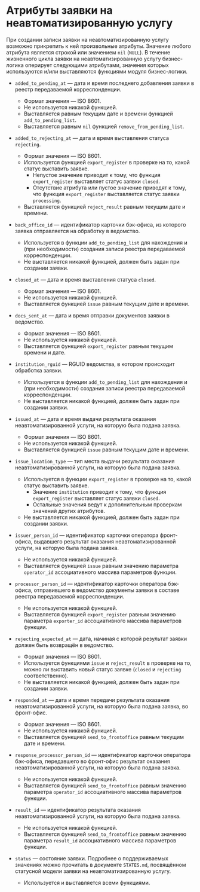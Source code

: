 # Атрибуты заявки на неавтоматизированную услугу

При создании записи заявки на неавтоматизированную услугу возможно прикрепить к
ней произвольные атрибуты. Значение любого атрибута является строкой или
значением `nil` (`NULL`). В течение жизненного цикла заявки на
неавтоматизированную услугу бизнес-логика оперирует следующими атрибутами,
значения которых используются и/или выставляются функциями модуля
бизнес-логики.

*   `added_to_pending_at` — дата и время последнего добавления заявки в реестр
    передаваемой корреспонденции.

    -   Формат значения — ISO 8601.
    -   Не используется никакой функцией.
    -   Выставляется равным текущим дате и времени функцией
        `add_to_pending_list`.
    -   Выставляется равным `nil` функцией `remove_from_pending_list`.

*   `added_to_rejecting_at` — дата и время выставления статуса `rejecting`.

    -   Формат значения — ISO 8601.
    -   Используется функцией `export_register` в проверке на то, какой статус
        выставить заявке.
        +   Непустое значение приводит к тому, что функция `export_register`
            выставляет статус заявки `closed`.
        +   Отсутствие атрибута или пустое значение приводят к тому, что
            функция `export_register` выставляется статус заявки `processing`.
    -   Выставляется функцией `reject_result` равным текущим дате и времени.

*   `back_office_id` — идентификатор карточки бэк-офиса, из которого заявка
    отправляется на обработку в ведомство.

    -   Используется в функции `add_to_pending_list` для нахождения и (при
        необходимости) создания записи реестра передаваемой корреспонденции.
    -   Не выставляется никакой функцией, должен быть задан при создании
        заявки.

*   `closed_at` — дата и время выставления статуса `closed`.

    -   Формат значения — ISO 8601.
    -   Не используется никакой функцией.
    -   Выставляется функцией `issue` равным текущим дате и времени.

*   `docs_sent_at` — дата и время отправки документов заявки в ведомство.

    -   Формат значения — ISO 8601.
    -   Не используется никакой функцией.
    -   Выставляется функцией `export_register` равным текущим времени и дате.

*   `institution_rguid` — RGUID ведомства, в котором происходит обработка
    заявки.

    -   Используется в функции `add_to_pending_list` для нахождения и (при
        необходимости) создания записи реестра передаваемой корреспонденции.
    -   Не выставляется никакой функцией, должен быть задан при создании
        заявки.

*   `issued_at` — дата и время выдачи результата оказания неавтоматизированной
    услуги, на которую была подана заявка.

    -   Формат значения — ISO 8601.
    -   Не используется никакой функцией.
    -   Выставляется функцией `issue` равным текущим дате и времени.

*   `issue_location_type` — тип места выдачи результата оказания
    неавтоматизированной услуги, на которую была подана заявка.

    -   Используется в функции `export_register` в проверке на то, какой статус
        выставить заявке.
        +   Значение `institution` приводит к тому, что функция
            `export_register` выставляет статус заявки `closed`.
        +   Остальные значения ведут к дополнительным проверкам значений других
            атрибутов.
    -   Не выставляется никакой функцией, должен быть задан при создании
        заявки.

*   `issuer_person_id` — идентификатор карточки оператора фронт-офиса,
    выдавшего результат оказания неавтоматизированной услуги, на которую была
    подана заявка.

    -   Не используется никакой функцией.
    -   Выставляется функцией `issue` равным значению параметра `operator_id`
        ассоциативного массива параметров функции.

*   `processor_person_id` — идентификатор карточки оператора бэк-офиса,
    отправившего в ведомство документы заявки в составе реестра передаваемой
    корреспонденции.

    -   Не используется никакой функцией.
    -   Выставляется функцией `export_register` равным значению параметра
        `exporter_id` ассоциативного массива параметров функции.

*   `rejecting_expected_at` — дата, начиная с которой результат заявки должен
    быть возвращён в ведомство.

    -   Формат значения — ISO 8601.
    -   Используется функциями `issue` и `reject_result` в проверке на то,
        можно ли выставить новый статус заявке (`closed` и `rejecting`
        соответственно).
    -   Не выставляется никакой функцией, должен быть задан при создании
        заявки.

*   `responded_at` — дата и время передачи результата оказания
    неавтоматизированной услуги, на которую была подана заявка, во фронт-офис.

    -   Формат значения — ISO 8601.
    -   Не используется никакой функцией.
    -   Выставляется функцией `send_to_frontoffice` равным текущим дате и
        времени.

*   `response_processor_person_id` — идентификатор карточки оператора
    бэк-офиса, передавшего во фронт-офис результат оказания
    неавтоматизированной услуги, на которую была подана заявка.

    -   Не используется никакой функцией.
    -   Выставляется функцией `send_to_frontoffice` равным значению параметра
        `operator_id` ассоциативного массива параметров функции.

*   `result_id` — идентификатор результата оказания неавтоматизированной
    услуги, на которую была подана заявка.

    -   Не используется никакой функцией.
    -   Выставляется функцией `send_to_frontoffice` равным значению параметра
        `result_id` ассоциативного массива параметров функции.

*   `status` — состояние заявки. Подробнее о поддерживаемых значениях можно
    прочитать в документе `STATES.md`, посвящённом статусной модели заявки на
    неавтоматизированную услугу.

    -   Используется и выставляется всеми функциями.
